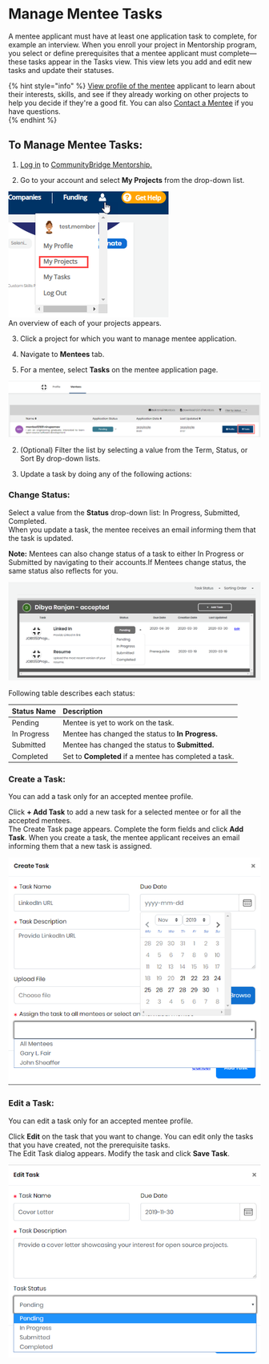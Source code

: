# Manage Mentee Tasks

A mentee applicant must have at least one application task to complete, for example an interview. When you enroll your project in Mentorship program, you select or define prerequisites that a mentee applicant must complete—these tasks appear in the Tasks view. This view lets you add and edit new tasks and update their statuses. 

{% hint style="info" %}
[View profile of the mentee](view-mentee-profile.md) applicant to learn about their interests, skills, and see if they already working on other projects to help you  decide if they're a good fit. You can also [Contact a Mentee](contact-a-mentee.md) if you have questions.  
{% endhint %}

## **To Manage Mentee Tasks:** 

1. [Log in](../../../sso/log-in-to-communitybridge/) to [CommunityBridge Mentorship.](https://people.communitybridge.org/)

2. Go to your account and select **My Projects** from the drop-down list.  
  
![](../../../.gitbook/assets/my-projects.png)  
An overview of each of your projects appears.

3. Click a project for which you want to manage mentee application.

4. Navigate to **Mentees** tab. 

5. For a mentee, select **Tasks** on the mentee application page.

![](../../../.gitbook/assets/mentee-task.png)

2. \(Optional\) Filter the list by selecting a value from the Term, Status, or Sort By drop-down lists.

3. Update a task by doing any of the following actions:

### **Change Status:**

Select a value from the **Status** drop-down list: In Progress, Submitted, Completed.  
When you update a task, the mentee receives an email informing them that the task is updated.

**Note:** Mentees can also change status of a task to either In Progress or Submitted by navigating to their accounts.If Mentees change status, the same status also reflects for you.

![Mentee Tasks](../../../.gitbook/assets/mentee-tasks-2.png)

Following table describes each status:

| Status Name | Description |
| :--- | :--- |
| Pending | Mentee is yet to work on the task. |
| In Progress | Mentee has changed the status to **In Progress.** |
| Submitted | Mentee has changed the status to **Submitted.** |
| Completed | Set to **Completed** if a mentee has completed a task. |

### **Create a Task:**

You can add a task only for an accepted mentee profile.

Click **+ Add Task** to add a new task for a selected mentee or for all the accepted mentees.  
The Create Task page appears. Complete the form fields and click **Add Task**. When you create a task, the mentee applicant receives an email informing them that a new task is assigned.

![Create a Task](../../../.gitbook/assets/create-task-for-a-particular-mentee-admin-view.png)

### **Edit a Task:** 

You can edit a task only for an accepted mentee profile.

Click **Edit** on the task that you want to change. You can edit only the tasks that you have created, not the prerequisite tasks.  
 The Edit Task dialog appears. Modify the task and click **Save Task**.

![Edit a Task](../../../.gitbook/assets/edit-task-for-a-mentee-admin-view.png)

